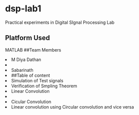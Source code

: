 # dsp-lab1
Practical experiments in Digital SIgnal Processing Lab
## Platform Used
MATLAB
##Team Members 
<li>M Diya Dathan<li><li>Sabarinath<li>
##Table of content
<li>Simulation of Test signals</li>
<li>Verification of Smpling Theorem</li>
<li>Linear Convolution<li>
<li>Cicular Convolution</li>
<li>Linear convolution using Circular convolution and vice versa</li>
    
